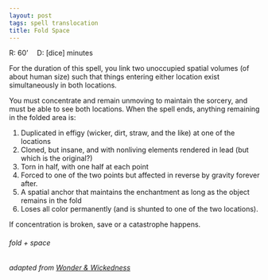 ```yaml
---
layout: post
tags: spell translocation
title: Fold Space
---
```

R: 60’ 		D: [dice] minutes

For the duration of this spell, you link two unoccupied spatial volumes (of about human size) such that things entering either location exist simultaneously in both locations. 

You must concentrate and remain unmoving to maintain the sorcery, and must be able to see both locations. When the spell ends, anything remaining in the folded area is:

1. Duplicated in effigy (wicker, dirt, straw, and the like) at one of the locations
1. Cloned, but insane, and with nonliving elements rendered in lead (but which is the original?)
1. Torn in half, with one half at each point
1. Forced to one of the two points but affected in reverse by gravity forever after.
1. A spatial anchor that maintains the enchantment as long as the object remains in the fold
1. Loses all color permanently (and is shunted to one of the two locations).

If concentration is broken, save or a catastrophe happens.

###### fold + space
###### adapted from [Wonder & Wickedness](https://www.drivethrurpg.com/product/145647/Wonder--Wickedness)
